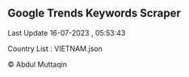 

## Google Trends Keywords Scraper 
 
Last Update 16-07-2023 , 05:53:43

Country List :
VIETNAM.json



© Abdul Muttaqin 
